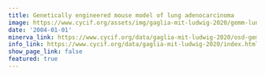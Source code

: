 ```yaml
---
title: Genetically engineered mouse model of lung adenocarcinoma
image: https://www.cycif.org/assets/img/gaglia-mit-ludwig-2020/gemm-lung.jpg
date: '2004-01-01'
minerva_link: https://www.cycif.org/data/gaglia-mit-ludwig-2020/osd-gemm-lung.html
info_link: https://www.cycif.org/data/gaglia-mit-ludwig-2020/index.html
show_page_link: false
featured: true
---
```

